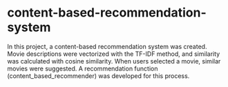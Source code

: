 # content-based-recommendation-system
In this project, a content-based recommendation system was created. Movie descriptions were vectorized with the TF-IDF method, and similarity was calculated with cosine similarity. When users selected a movie, similar movies were suggested. A recommendation function (content_based_recommender) was developed for this process.
